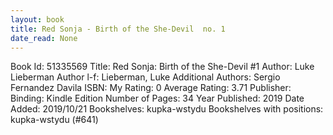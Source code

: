 ```yaml
---
layout: book
title: Red Sonja - Birth of the She-Devil  no. 1
date_read: None
---
```


Book Id: 51335569
Title: Red Sonja: Birth of the She-Devil #1
Author: Luke Lieberman
Author l-f: Lieberman, Luke
Additional Authors: Sergio Fernandez Davila
ISBN: 
My Rating: 0
Average Rating: 3.71
Publisher: 
Binding: Kindle Edition
Number of Pages: 34
Year Published: 2019
Date Added: 2019/10/21
Bookshelves: kupka-wstydu
Bookshelves with positions: kupka-wstydu (#641)


